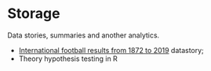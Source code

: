 # Storage
Data stories, summaries and another analytics.

* [International football results from 1872 to 2019](https://www.kaggle.com/martj42/international-football-results-from-1872-to-2017) datastory;
* Theory hypothesis testing in R
